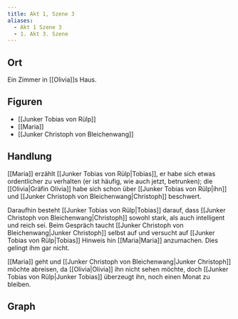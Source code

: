 ```yaml
---
title: Akt 1, Szene 3
aliases:
  - Akt 1 Szene 3
  - 1. Akt 3. Szene
---
```

## Ort
Ein Zimmer in [[Olivia]]s Haus.

## Figuren
- [[Junker Tobias von Rülp]]
- [[Maria]]
- [[Junker Christoph von Bleichenwang]]

## Handlung
[[Maria]] erzählt [[Junker Tobias von Rülp|Tobias]], er habe sich etwas ordentlicher zu verhalten (er ist häufig, wie auch jetzt, betrunken); die [[Olivia|Gräfin Olivia]] habe sich schon über [[Junker Tobias von Rülp|ihn]] und [[Junker Christoph von Bleichenwang|Christoph]] beschwert.

Daraufhin besteht [[Junker Tobias von Rülp|Tobias]] darauf, dass [[Junker Christoph von Bleichenwang|Christoph]] sowohl stark, als auch intelligent und reich sei. Beim Gespräch taucht [[Junker Christoph von Bleichenwang|Junker Christoph]] selbst auf und versucht auf [[Junker Tobias von Rülp|Tobias]] Hinweis hin [[Maria|Maria]] anzumachen. Dies gelingt ihm gar nicht.

[[Maria]] geht und [[Junker Christoph von Bleichenwang|Junker Christoph]] möchte abreisen, da [[Olivia|Olivia]] ihn nicht sehen möchte, doch [[Junker Tobias von Rülp|Junker Tobias]] überzeugt ihn, noch einen Monat zu bleiben.

## Graph
<iframe id="graphiframe" width=100% height=550 style="border: 0"></iframe>

<script>
var iframe = document.getElementById('graphiframe');
iframe.src = 'https://catchears.github.io/was-ihr-wollt-graphs/act-1/act-1-scene-3-' + document.documentElement.getAttribute('saved-theme');
</script>
